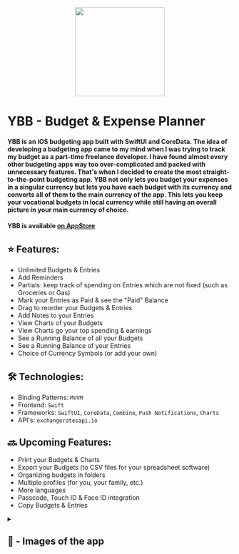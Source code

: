 <p align="center">
<img src=https://github.com/AisultanAskarov/YBB-YourBudgetBuddy/assets/36818367/7d7214c2-6e99-4627-a57b-fe82079aba4a width="200" height="200">
</p>

# YBB - Budget & Expense Planner

#### YBB is an iOS budgeting app built with SwiftUI and CoreData. The idea of developing a budgeting app came to my mind when I was trying to track my budget as a part-time freelance developer. I have found almost every other budgeting apps way too over-complicated and packed with unnecessary features. That's when I decided to create the most straight-to-the-point budgeting app. YBB not only lets you budget your expenses in a singular currency but lets you have each budget with its currency and converts all of them to the main currency of the app. This lets you  keep your vocational budgets in local currency while still having an overall picture in your main currency of choice.

#### YBB is available [on AppStore](https://apps.apple.com/us/app/ybb-budget-expense-planner/id6467672552)

## ⭐️ Features:

- Unlimited Budgets & Entries
- Add Reminders
- Partials: keep track of spending on Entries which are not fixed (such as Groceries or Gas)
- Mark your Entries as Paid & see the "Paid" Balance
- Drag to reorder your Budgets & Entries
- Add Notes to your Entries
- View Charts of your Budgets
- View Charts go your top spending & earnings
- See a Running Balance of all your Budgets
- See a Running Balance of your Entries
- Choice of Currency Symbols (or add your own)

## 🛠️ Technologies:

- Binding Patterns: `MVVM`
- Frontend: `Swift`
- Frameworks: `SwiftUI`, `CoreData`, `Combine`, `Push Notifications`, `Charts`
- API's: `exchangeratesapi.io`

## 🔜 Upcoming Features:

- Print your Budgets & Charts
- Export your Budgets (to CSV files for your spreadsheet software)
- Organizing budgets in folders
- Multiple profiles (for you, your family, etc.)
- More languages
- Passcode, Touch ID & Face ID integration
- Copy Budgets & Entries

<details>
<summary>
  
  ## 📸 - Images of the app
  
</summary>

<p align="center">
<img src=https://github.com/AisultanAskarov/YBB-Budget-Expense-Planner/assets/36818367/c1322976-67df-41c0-b8ae-ea72fb8a50ff>
</p>

<p align="center">
<img src=https://github.com/AisultanAskarov/YBB-Budget-Expense-Planner/assets/36818367/325067c1-5eb3-4846-91c6-0aa64e3336fb>
</p>

<p align="center">
<img src=https://github.com/AisultanAskarov/YBB-Budget-Expense-Planner/assets/36818367/cccc3128-fd1a-4862-96a1-7459d94c00ea>
</p>

<p align="center">
<img src=https://github.com/AisultanAskarov/YBB-Budget-Expense-Planner/assets/36818367/bf2dd6d9-117e-4666-8508-f9edfa8f3ad1>
</p>

<p align="center">
<img src=https://github.com/AisultanAskarov/YBB-Budget-Expense-Planner/assets/36818367/ccb9668e-ce38-487e-81ef-84d934c434db>
</p>

</details>
